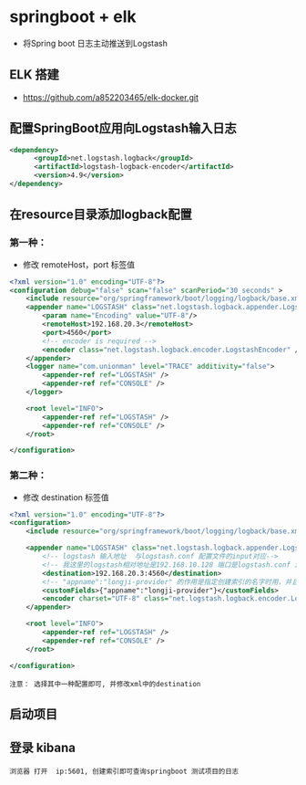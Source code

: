 # springboot + elk 
 - 将Spring boot 日志主动推送到Logstash
 
## ELK 搭建
 - https://github.com/a852203465/elk-docker.git
 
## 配置SpringBoot应用向Logstash输入日志

```xml
<dependency>
      <groupId>net.logstash.logback</groupId>
      <artifactId>logstash-logback-encoder</artifactId>
      <version>4.9</version>
</dependency>
```

## 在resource目录添加logback配置

### 第一种：
 - 修改 remoteHost，port 标签值
```xml
<?xml version="1.0" encoding="UTF-8"?>
<configuration debug="false" scan="false" scanPeriod="30 seconds" >
    <include resource="org/springframework/boot/logging/logback/base.xml"/>
    <appender name="LOGSTASH" class="net.logstash.logback.appender.LogstashTcpSocketAppender">
        <param name="Encoding" value="UTF-8"/>
        <remoteHost>192.168.20.3</remoteHost>
        <port>4560</port>
        <!-- encoder is required -->
        <encoder class="net.logstash.logback.encoder.LogstashEncoder" />
    </appender>
    <logger name="com.unionman" level="TRACE" additivity="false">
        <appender-ref ref="LOGSTASH" />
        <appender-ref ref="CONSOLE" />
    </logger>

    <root level="INFO">
        <appender-ref ref="LOGSTASH" />
        <appender-ref ref="CONSOLE" />
    </root>

</configuration>
```

### 第二种：
 - 修改 destination 标签值
```xml
<?xml version="1.0" encoding="UTF-8"?>
<configuration>
    <include resource="org/springframework/boot/logging/logback/base.xml" />

    <appender name="LOGSTASH" class="net.logstash.logback.appender.LogstashTcpSocketAppender">
        <!-- logstash 输入地址  与logstash.conf 配置文件的input对应-->
        <!-- 我这里的logstash相对地址是192.168.10.128 端口是logstash.conf input配置的端口 -->
        <destination>192.168.20.3:4560</destination>
        <!-- "appname":"longji-provider" 的作用是指定创建索引的名字时用，并且在生成的文档中会多了这个字段  -->
        <customFields>{"appname":"longji-provider"}</customFields>
        <encoder charset="UTF-8" class="net.logstash.logback.encoder.LogstashEncoder" />
    </appender>

    <root level="INFO">
        <appender-ref ref="LOGSTASH" />
        <appender-ref ref="CONSOLE" />
    </root>

</configuration>
```
    注意： 选择其中一种配置即可, 并修改xml中的destination

## 启动项目

## 登录 kibana
    浏览器 打开  ip:5601, 创建索引即可查询springboot 测试项目的日志











